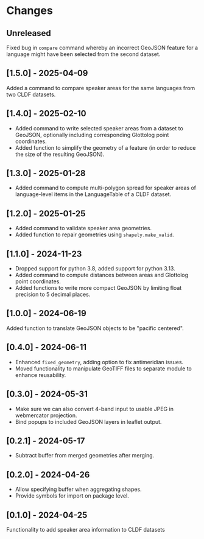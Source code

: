 # Changes


## Unreleased

Fixed bug in `compare` command whereby an incorrect GeoJSON feature for a language might have been
selected from the second dataset.


## [1.5.0] - 2025-04-09

Added a command to compare speaker areas for the same languages from two CLDF datasets.


## [1.4.0] - 2025-02-10

- Added command to write selected speaker areas from a dataset to GeoJSON, optionally including
  corresponding Glottolog point coordinates.
- Added function to simplify the geometry of a feature (in order to reduce the size of the resulting
  GeoJSON).


## [1.3.0] - 2025-01-28

- Added command to compute multi-polygon spread for speaker areas of language-level items in the
  LanguageTable of a CLDF dataset.


## [1.2.0] - 2025-01-25

- Added command to validate speaker area geometries.
- Added function to repair geometries using `shapely.make_valid`.


## [1.1.0] - 2024-11-23

- Dropped support for python 3.8, added support for python 3.13.
- Added command to compute distances between areas and Glottolog point coordinates.
- Added functions to write more compact GeoJSON by limiting float precision to 5 decimal places.


## [1.0.0] - 2024-06-19

Added function to translate GeoJSON objects to be "pacific centered".


## [0.4.0] - 2024-06-11

- Enhanced `fixed_geometry`, adding option to fix antimeridian issues.
- Moved functionality to manipulate GeoTIFF files to separate module to enhance
  reusability.


## [0.3.0] - 2024-05-31

- Make sure we can also convert 4-band input to usable JPEG in webmercator projection.
- Bind popups to included GeoJSON layers in leaflet output.


## [0.2.1] - 2024-05-17

- Subtract buffer from merged geometries after merging.


## [0.2.0] - 2024-04-26

- Allow specifying buffer when aggregating shapes.
- Provide symbols for import on package level.


## [0.1.0] - 2024-04-25

Functionality to add speaker area information to CLDF datasets
